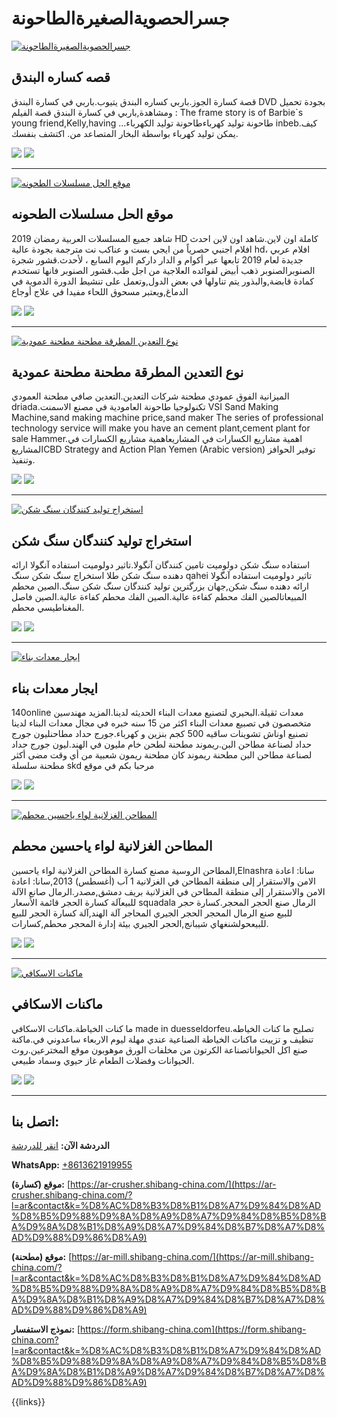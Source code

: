 # جسرالحصويةالصغيرةالطاحونة

<a href="https://swt.shibang-china.com/?n=lxq&l=ar&img&k=%D8%AC%D8%B3%D8%B1%D8%A7%D9%84%D8%AD%D8%B5%D9%88%D9%8A%D8%A9%D8%A7%D9%84%D8%B5%D8%BA%D9%8A%D8%B1%D8%A9%D8%A7%D9%84%D8%B7%D8%A7%D8%AD%D9%88%D9%86%D8%A9" target="_blank">![جسرالحصويةالصغيرةالطاحونة](http://static.shibang-china.com/all-800x300/204.jpg)</a>

## قصه كساره البندق
قصة كسارة الجوز.باربي كساره البندق يتيوب.باربي في كسارة البندق DVD بجودة تحميل ومشاهدة,باربي في كسارة البندق قصة الفيلم : The frame story is of Barbie`s young friend,Kelly,having …طاحونة توليد كهرباءطاحونة توليد الكهرباء inbeb.كيف يمكن توليد كهرباء بواسطة البخار المتصاعد من. اكتشف بنفسك.


<a href="https://whatsapp.shibangsoft.com/WhatsApp.php" target="_blank" title="WhatsApp">![](http://static.shibang-china.com/icon/whatsapp.png)</a> <a href="https://swt.shibang-china.com/?n=lxq&l=ar&icon&k=%D8%AC%D8%B3%D8%B1%D8%A7%D9%84%D8%AD%D8%B5%D9%88%D9%8A%D8%A9%D8%A7%D9%84%D8%B5%D8%BA%D9%8A%D8%B1%D8%A9%D8%A7%D9%84%D8%B7%D8%A7%D8%AD%D9%88%D9%86%D8%A9" target="_blank">![](http://static.shibang-china.com/icon/chat-ar.png)</a>

---

<a href="https://swt.shibang-china.com/?n=lxq&l=ar&img&k=%D8%AC%D8%B3%D8%B1%D8%A7%D9%84%D8%AD%D8%B5%D9%88%D9%8A%D8%A9%D8%A7%D9%84%D8%B5%D8%BA%D9%8A%D8%B1%D8%A9%D8%A7%D9%84%D8%B7%D8%A7%D8%AD%D9%88%D9%86%D8%A9" target="_blank">![موقع الحل مسلسلات الطحونه](http://static.shibang-china.com/all-800x300/888.jpg)</a>

## موقع الحل مسلسلات الطحونه
شاهد جميع المسلسلات العربية رمضان 2019 HD كاملة اون لاين.شاهد اون لاين احدث افلام اجنبي حصرياً من ايجي بست و عناكب نت مترجمة بجودة عالية hd، افلام عربي جديدة لعام 2019 تابعها عبر أكوام و الدار داركم اليوم السابع ، لأحدث.قشور شجرة الصنوبر‫الصنوبر ذهب أبيض لفوائده العلاجية من اجل طب.قشور الصنوبر فانها تستخدم كمادة قابضة,والبذور يتم تناولها في بعض الدول,وتعمل على تنشيط الدورة الدموية في الدماغ,ويعتبر مسحوق اللحاء مفيدا في علاج أوجاع


<a href="https://whatsapp.shibangsoft.com/WhatsApp.php" target="_blank" title="WhatsApp">![](http://static.shibang-china.com/icon/whatsapp.png)</a> <a href="https://swt.shibang-china.com/?n=lxq&l=ar&icon&k=%D8%AC%D8%B3%D8%B1%D8%A7%D9%84%D8%AD%D8%B5%D9%88%D9%8A%D8%A9%D8%A7%D9%84%D8%B5%D8%BA%D9%8A%D8%B1%D8%A9%D8%A7%D9%84%D8%B7%D8%A7%D8%AD%D9%88%D9%86%D8%A9" target="_blank">![](http://static.shibang-china.com/icon/chat-ar.png)</a>

---

<a href="https://swt.shibang-china.com/?n=lxq&l=ar&img&k=%D8%AC%D8%B3%D8%B1%D8%A7%D9%84%D8%AD%D8%B5%D9%88%D9%8A%D8%A9%D8%A7%D9%84%D8%B5%D8%BA%D9%8A%D8%B1%D8%A9%D8%A7%D9%84%D8%B7%D8%A7%D8%AD%D9%88%D9%86%D8%A9" target="_blank">![نوع التعدين المطرقة مطحنة مطحنة عمودية](http://static.shibang-china.com/all-800x300/1474.jpg)</a>

## نوع التعدين المطرقة مطحنة مطحنة عمودية
الميزانية الفوق عمودي مطحنة شركات التعدين.التعدين صافي مطحنة العمودي driada.تكنولوجيا طاحونة العامودية في مصنع الاسمنت VSI Sand Making Machine,sand making machine price,sand maker The series of professional technology service will make you have an cement plant,cement plant for sale Hammer.اهمية مشاريع الكسارات في المشاريعاهمية مشاريع الكسارات في المشاريعCBD Strategy and Action Plan Yemen (Arabic version) توفير الحوافز وتنفيذ.


<a href="https://whatsapp.shibangsoft.com/WhatsApp.php" target="_blank" title="WhatsApp">![](http://static.shibang-china.com/icon/whatsapp.png)</a> <a href="https://swt.shibang-china.com/?n=lxq&l=ar&icon&k=%D8%AC%D8%B3%D8%B1%D8%A7%D9%84%D8%AD%D8%B5%D9%88%D9%8A%D8%A9%D8%A7%D9%84%D8%B5%D8%BA%D9%8A%D8%B1%D8%A9%D8%A7%D9%84%D8%B7%D8%A7%D8%AD%D9%88%D9%86%D8%A9" target="_blank">![](http://static.shibang-china.com/icon/chat-ar.png)</a>

---

<a href="https://swt.shibang-china.com/?n=lxq&l=ar&img&k=%D8%AC%D8%B3%D8%B1%D8%A7%D9%84%D8%AD%D8%B5%D9%88%D9%8A%D8%A9%D8%A7%D9%84%D8%B5%D8%BA%D9%8A%D8%B1%D8%A9%D8%A7%D9%84%D8%B7%D8%A7%D8%AD%D9%88%D9%86%D8%A9" target="_blank">![استخراج تولید کنندگان سنگ شکن](http://static.shibang-china.com/all-800x300/174.jpg)</a>

## استخراج تولید کنندگان سنگ شکن
استفاده سنگ شکن دولومیت تامین کنندگان آنگولا.تاثیر دولومیت استفاده آنگولا ارائه دهنده سنگ شکن طلا استخراج سنگ شکن سنگ qahei تاثیر دولومیت استفاده آنگولا ارائه دهنده سنگ شکن,جهان بزرگترین تولید کنندگان سنگ شکن سنگ.الصين محطم المبيعاتالصين الفك محطم كفاءة عالية.الصين الفك محطم كفاءة عالية.الصين فاصل المغناطيسي محطم.


<a href="https://whatsapp.shibangsoft.com/WhatsApp.php" target="_blank" title="WhatsApp">![](http://static.shibang-china.com/icon/whatsapp.png)</a> <a href="https://swt.shibang-china.com/?n=lxq&l=ar&icon&k=%D8%AC%D8%B3%D8%B1%D8%A7%D9%84%D8%AD%D8%B5%D9%88%D9%8A%D8%A9%D8%A7%D9%84%D8%B5%D8%BA%D9%8A%D8%B1%D8%A9%D8%A7%D9%84%D8%B7%D8%A7%D8%AD%D9%88%D9%86%D8%A9" target="_blank">![](http://static.shibang-china.com/icon/chat-ar.png)</a>

---

<a href="https://swt.shibang-china.com/?n=lxq&l=ar&img&k=%D8%AC%D8%B3%D8%B1%D8%A7%D9%84%D8%AD%D8%B5%D9%88%D9%8A%D8%A9%D8%A7%D9%84%D8%B5%D8%BA%D9%8A%D8%B1%D8%A9%D8%A7%D9%84%D8%B7%D8%A7%D8%AD%D9%88%D9%86%D8%A9" target="_blank">![ايجار معدات بناء](http://static.shibang-china.com/all-800x300/717.jpg)</a>

## ايجار معدات بناء
140online معدات ثقيلة.البحيري لتصنيع معدات البناء الحديثه لدينا.المزيد مهندسين متخصصون في تصبيع معدات البناء اكثر من 15 سنه خبره في مجال معدات البناء لدينا تصنيع اوناش تشوينات ساقيه 500 كجم بنزين و كهرباء.جورج حداد مطاحنليون جورج حداد لصناعة مطاحن البن.ريموند مطحنة لطحن خام مليون في الهند.ليون جورج حداد لصناعة مطاحن البن مطحنة ريموند كان مطحنة ريمون شعبية من أي وقت مضى أكثر مطحنة سلسلة skd مرحبا بكم في موقع


<a href="https://whatsapp.shibangsoft.com/WhatsApp.php" target="_blank" title="WhatsApp">![](http://static.shibang-china.com/icon/whatsapp.png)</a> <a href="https://swt.shibang-china.com/?n=lxq&l=ar&icon&k=%D8%AC%D8%B3%D8%B1%D8%A7%D9%84%D8%AD%D8%B5%D9%88%D9%8A%D8%A9%D8%A7%D9%84%D8%B5%D8%BA%D9%8A%D8%B1%D8%A9%D8%A7%D9%84%D8%B7%D8%A7%D8%AD%D9%88%D9%86%D8%A9" target="_blank">![](http://static.shibang-china.com/icon/chat-ar.png)</a>

---

<a href="https://swt.shibang-china.com/?n=lxq&l=ar&img&k=%D8%AC%D8%B3%D8%B1%D8%A7%D9%84%D8%AD%D8%B5%D9%88%D9%8A%D8%A9%D8%A7%D9%84%D8%B5%D8%BA%D9%8A%D8%B1%D8%A9%D8%A7%D9%84%D8%B7%D8%A7%D8%AD%D9%88%D9%86%D8%A9" target="_blank">![المطاحن الغزلانية لواء ياحسين محطم](http://static.shibang-china.com/all-800x300/1107.jpg)</a>

## المطاحن الغزلانية لواء ياحسين محطم
المطاحن الروسية مصنع كسارة المطاحن الغزلانية لواء ياحسين,Elnashra سانا: اعادة الامن والاستقرار إلى منطقة المطاحن في الغزلانية 1 آب (أغسطس) 2013,سانا: اعادة الامن والاستقرار إلى منطقة المطاحن في الغزلانية بريف دمشق,مصدر.الرمال صانع الآلة للبيعآلة كسارة الحجر قائمة الأسعار squadala الرمال صنع الحجر المحجر.كسارة حجر للبيع صنع الرمال المحجر الحجر الجيري المحاجر آلة الهند,آلة كسارة الحجر للبيع للبيعحولشنغهاي شيبانج,الحجر الجيري بيئة إدارة المحجر محطم,كسارات.


<a href="https://whatsapp.shibangsoft.com/WhatsApp.php" target="_blank" title="WhatsApp">![](http://static.shibang-china.com/icon/whatsapp.png)</a> <a href="https://swt.shibang-china.com/?n=lxq&l=ar&icon&k=%D8%AC%D8%B3%D8%B1%D8%A7%D9%84%D8%AD%D8%B5%D9%88%D9%8A%D8%A9%D8%A7%D9%84%D8%B5%D8%BA%D9%8A%D8%B1%D8%A9%D8%A7%D9%84%D8%B7%D8%A7%D8%AD%D9%88%D9%86%D8%A9" target="_blank">![](http://static.shibang-china.com/icon/chat-ar.png)</a>

---

<a href="https://swt.shibang-china.com/?n=lxq&l=ar&img&k=%D8%AC%D8%B3%D8%B1%D8%A7%D9%84%D8%AD%D8%B5%D9%88%D9%8A%D8%A9%D8%A7%D9%84%D8%B5%D8%BA%D9%8A%D8%B1%D8%A9%D8%A7%D9%84%D8%B7%D8%A7%D8%AD%D9%88%D9%86%D8%A9" target="_blank">![ماكنات الاسكافي](http://static.shibang-china.com/all-800x300/814.jpg)</a>

## ماكنات الاسكافي
ما كنات الخياطة.ماكنات الاسكافي made in duesseldorfeu.تصليح ما كنات الخياطه تنظيف و تزييت ماكنات الخياطة الصناعية عندي مهلة ليوم الاربعاء ساعدوني في.ماكنة صنع اكل الحيواناتصناعة الكرتون من مخلفات الورق موهوبون موقع المخترعين.روث الحيوانات وفضلات الطعام غاز حيوي وسماد طبيعي.


<a href="https://whatsapp.shibangsoft.com/WhatsApp.php" target="_blank" title="WhatsApp">![](http://static.shibang-china.com/icon/whatsapp.png)</a> <a href="https://swt.shibang-china.com/?l=ar&icon&k=%D8%AC%D8%B3%D8%B1%D8%A7%D9%84%D8%AD%D8%B5%D9%88%D9%8A%D8%A9%D8%A7%D9%84%D8%B5%D8%BA%D9%8A%D8%B1%D8%A9%D8%A7%D9%84%D8%B7%D8%A7%D8%AD%D9%88%D9%86%D8%A9" target="_blank">![](http://static.shibang-china.com/icon/chat-ar.png)</a>

---
## اتصل بنا:

**الدردشة الآن:** [انقر للدردشة](https://swt.shibang-china.com?l=ar&contact&k=%D8%AC%D8%B3%D8%B1%D8%A7%D9%84%D8%AD%D8%B5%D9%88%D9%8A%D8%A9%D8%A7%D9%84%D8%B5%D8%BA%D9%8A%D8%B1%D8%A9%D8%A7%D9%84%D8%B7%D8%A7%D8%AD%D9%88%D9%86%D8%A9)

**WhatsApp:**  [+8613621919955](https://whatsapp.shibangsoft.com/WhatsApp.php)

**موقع (كسارة):** [https://ar-crusher.shibang-china.com/](https://ar-crusher.shibang-china.com/?l=ar&contact&k=%D8%AC%D8%B3%D8%B1%D8%A7%D9%84%D8%AD%D8%B5%D9%88%D9%8A%D8%A9%D8%A7%D9%84%D8%B5%D8%BA%D9%8A%D8%B1%D8%A9%D8%A7%D9%84%D8%B7%D8%A7%D8%AD%D9%88%D9%86%D8%A9)

**موقع (مطحنة):** [https://ar-mill.shibang-china.com/](https://ar-mill.shibang-china.com/?l=ar&contact&k=%D8%AC%D8%B3%D8%B1%D8%A7%D9%84%D8%AD%D8%B5%D9%88%D9%8A%D8%A9%D8%A7%D9%84%D8%B5%D8%BA%D9%8A%D8%B1%D8%A9%D8%A7%D9%84%D8%B7%D8%A7%D8%AD%D9%88%D9%86%D8%A9)

**نموذج الاستفسار:** [https://form.shibang-china.com](https://form.shibang-china.com?l=ar&contact&k=%D8%AC%D8%B3%D8%B1%D8%A7%D9%84%D8%AD%D8%B5%D9%88%D9%8A%D8%A9%D8%A7%D9%84%D8%B5%D8%BA%D9%8A%D8%B1%D8%A9%D8%A7%D9%84%D8%B7%D8%A7%D8%AD%D9%88%D9%86%D8%A9)

{{links}}